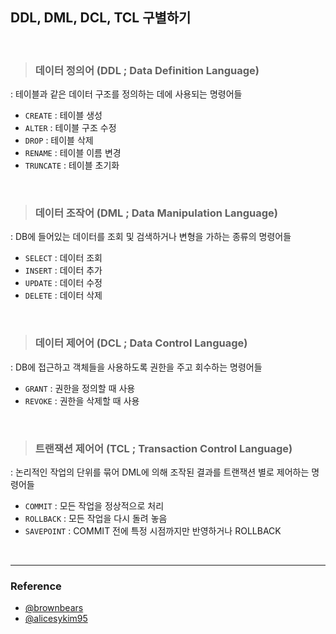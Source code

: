 ## DDL, DML, DCL, TCL 구별하기

<br>

> ### 데이터 정의어 (DDL ; Data Definition Language)

: 테이블과 같은 데이터 구조를 정의하는 데에 사용되는 명령어들

- `CREATE` : 테이블 생성
- `ALTER` : 테이블 구조 수정
- `DROP` : 테이블 삭제
- `RENAME` : 테이블 이름 변경
- `TRUNCATE` : 테이블 초기화

<br>

> ### 데이터 조작어 (DML ; Data Manipulation Language)

: DB에 들어있는 데이터를 조회 및 검색하거나 변형을 가하는 종류의 명령어들

- `SELECT` : 데이터 조회
- `INSERT` : 데이터 추가
- `UPDATE` : 데이터 수정
- `DELETE` : 데이터 삭제

<br>

> ### 데이터 제어어 (DCL ; Data Control Language)

: DB에 접근하고 객체들을 사용하도록 권한을 주고 회수하는 명령어들

- `GRANT` : 권한을 정의할 때 사용
- `REVOKE` : 권한을 삭제할 때 사용

<br>

> ### 트랜잭션 제어어 (TCL ; Transaction Control Language)

: 논리적인 작업의 단위를 묶어 DML에 의해 조작된 결과를 트랜잭션 별로 제어하는 명령어들

- `COMMIT` : 모든 작업을 정상적으로 처리
- `ROLLBACK` : 모든 작업을 다시 돌려 놓음
- `SAVEPOINT` : COMMIT 전에 특정 시점까지만 반영하거나 ROLLBACK

<br>

---

### Reference

- [@brownbears](https://brownbears.tistory.com/180)
- [@alicesykim95](https://velog.io/@alicesykim95/DB-DDL-DML-DCL-TCL%EC%9D%B4%EB%9E%80)
